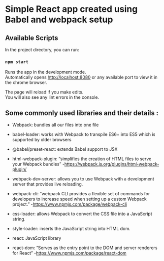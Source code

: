 # Simple React app created using Babel and webpack setup

## Available Scripts

In the project directory, you can run:

### `npm start`

Runs the app in the development mode.\
Automatically opens [http://localhost:8080](http://localhost:8080) or any available port to view it in the chrome browser.

The page will reload if you make edits.\
You will also see any lint errors in the console.

Some commonly used libraries and their details :
------------------------------------------------

- Webpack: bundles all our files into one file

- babel-loader: works with Webpack to transpile ES6+ into ES5 which is supported by older browsers

- @babel/preset-react: extends Babel support to JSX

- html-webpack-plugin: “simplifies the creation of HTML files to serve your Webpack bundles” -https://webpack.js.org/plugins/html-webpack-plugin/

- webpack-dev-server: allows you to use Webpack with a development server that provides live reloading.

- webpack-cli: “webpack CLI provides a flexible set of commands for developers to increase speed when setting up a custom Webpack project.” -https://www.npmjs.com/package/webpack-cli

- css-loader: allows Webpack to convert the CSS file into a JavaScript string.

- style-loader: inserts the JavaScript string into HTML dom.

- react: JavaScript library

- react-dom: “Serves as the entry point to the DOM and server renderers for React” -https://www.npmjs.com/package/react-dom

